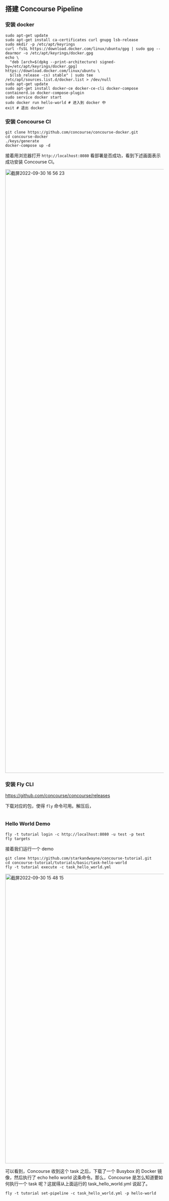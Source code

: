##  搭建 Concourse Pipeline

### 安装 docker

```shell
sudo apt-get update
sudo apt-get install ca-certificates curl gnupg lsb-release
sudo mkdir -p /etc/apt/keyrings
curl -fsSL https://download.docker.com/linux/ubuntu/gpg | sudo gpg --dearmor -o /etc/apt/keyrings/docker.gpg
echo \
  "deb [arch=$(dpkg --print-architecture) signed-by=/etc/apt/keyrings/docker.gpg] https://download.docker.com/linux/ubuntu \
  $(lsb_release -cs) stable" | sudo tee /etc/apt/sources.list.d/docker.list > /dev/null
sudo apt-get update
sudo apt-get install docker-ce docker-ce-cli docker-compose containerd.io docker-compose-plugin
sudo service docker start
sudo docker run hello-world # 进入到 docker 中
exit # 退出 docker
```

### 安装 Concourse CI

```shell
git clone https://github.com/concourse/concourse-docker.git
cd concourse-docker
./keys/generate
docker-compose up -d
```

接着用浏览器打开 `http://localhost:8080` 看部署是否成功，看到下述画面表示成功安装 Concourse CI。

<img width="1916" alt="截屏2022-09-30 16 56 23" src="https://user-images.githubusercontent.com/13810907/193233277-4ee02ae3-3d8e-45a5-bc80-4c949de790b3.png">



### 安装 Fly CLI

https://github.com/concourse/concourse/releases

下载对应的包，使得 `fly` 命令可用。解压后，

```
```

### Hello World Demo

```shell
fly -t tutorial login -c http://localhost:8080 -u test -p test
fly targets
```

接着我们运行一个 demo

```shell
git clone https://github.com/starkandwayne/concourse-tutorial.git
cd concourse-tutorial/tutorials/basic/task-hello-world
fly -t tutorial execute -c task_hello_world.yml
```
<img width="919" alt="截屏2022-09-30 15 48 15" src="https://user-images.githubusercontent.com/13810907/193219327-cb6945d0-39e7-42a9-ab6e-a2f3ea1fbcbd.png">


可以看到，Concourse 收到这个 task 之后，下载了一个 Busybox 的 Docker 镜像，然后执行了 echo hello world 这条命令。那么，Concourse 是怎么知道要如何执行一个 task 呢？这就得从上面运行的 task_hello_world.yml 说起了。

```shell
fly -t tutorial set-pipeline -c task_hello_world.yml -p hello-world
```
